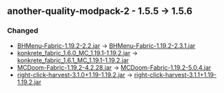## another-quality-modpack-2 - 1.5.5 -> 1.5.6

### Changed

  * [BHMenu-Fabric-1.19.2-2.2.jar](https://www.curseforge.com/minecraft/mc-mods/bisecthosting-server-integration-menu-fabric/files/4487721) -> [BHMenu-Fabric-1.19.2-2.3.1.jar](https://www.curseforge.com/minecraft/mc-mods/bisecthosting-server-integration-menu-fabric/files/4528923)
  * [konkrete_fabric_1.6.0_MC_1.19.1-1.19.2.jar](https://www.curseforge.com/minecraft/mc-mods/konkrete-fabric/files/4136415) -> [konkrete_fabric_1.6.1_MC_1.19.1-1.19.2.jar](https://www.curseforge.com/minecraft/mc-mods/konkrete-fabric/files/4514884)
  * [MCDoom-Fabric-1.19.2-4.2.28.jar](https://www.curseforge.com/minecraft/mc-mods/mcdoom/files/4361569) -> [MCDoom-Fabric-1.19.2-5.0.4.jar](https://www.curseforge.com/minecraft/mc-mods/mcdoom/files/4536067)
  * [right-click-harvest-3.1.0+1.19-1.19.2.jar](https://www.curseforge.com/minecraft/mc-mods/rightclickharvest/files/4318748) -> [right-click-harvest-3.1.1+1.19-1.19.2.jar](https://www.curseforge.com/minecraft/mc-mods/rightclickharvest/files/4530422)

